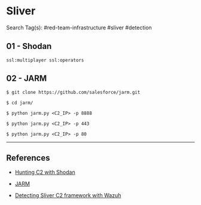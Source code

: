 # Sliver

Search Tag(s): #red-team-infrastructure #sliver #detection

## 01 - Shodan

`ssl:multiplayer ssl:operators`

## 02 - JARM

`$ git clone https://github.com/salesforce/jarm.git`

`$ cd jarm/`

`$ python jarm.py <C2_IP> -p 8888`

`$ python jarm.py <C2_IP> -p 443`

`$ python jarm.py <C2_IP> -p 80`

---
## References

- [Hunting C2 with Shodan](https://michaelkoczwara.medium.com/hunting-c2-with-shodan-223ca250d06f)

- [JARM](https://github.com/salesforce/jarm)

- [Detecting Sliver C2 framework with Wazuh](https://wazuh.com/blog/detecting-sliver-c2-framework-with-wazuh/)